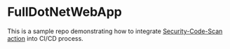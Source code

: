 # FullDotNetWebApp

This is a sample repo demonstrating how to integrate [Security-Code-Scan action](https://github.com/marketplace/actions/securitycodescan) into CI/CD process.

